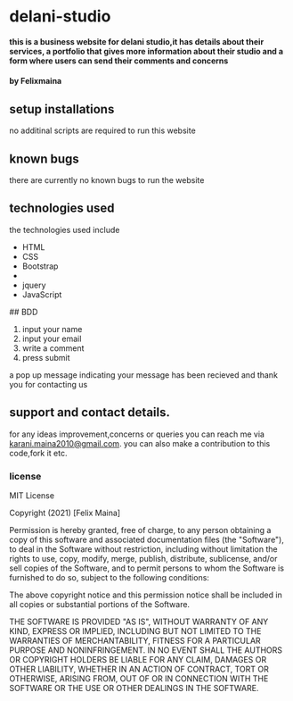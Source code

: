 # delani-studio
#### this is a business website for delani studio,it has details about their services, a portfolio that gives  more information about their studio and a form where users can send their comments and concerns

#### by Felixmaina

## setup installations
no additinal scripts are required to run this website

## known bugs
there are currently no known bugs to run the website

## technologies used
the technologies used include
<ul> 
    <li> HTML</li>
    <li> CSS</li>
    <li>Bootstrap<li>
    <li>jquery</li>
    <li>JavaScript</li>
</ul>
 ## BDD 
  <ol>
      <li>input your name </li>
      <li>input your email</li>
      <li>write a comment</li>
      <li>press submit</li>
   </ol>
  a pop up message indicating your message has been recieved and thank you for contacting  us
    
## support and contact details.
for any ideas improvement,concerns or queries you can reach me via  karani.maina2010@gmail.com. you can also make a contribution to this code,fork it etc.

### license
MIT License

Copyright (2021)  [Felix Maina]

Permission is hereby granted, free of charge, to any person obtaining a copy
of this software and associated documentation files (the "Software"), to deal
in the Software without restriction, including without limitation the rights
to use, copy, modify, merge, publish, distribute, sublicense, and/or sell
copies of the Software, and to permit persons to whom the Software is
furnished to do so, subject to the following conditions:

The above copyright notice and this permission notice shall be included in all
copies or substantial portions of the Software.

THE SOFTWARE IS PROVIDED "AS IS", WITHOUT WARRANTY OF ANY KIND, EXPRESS OR
IMPLIED, INCLUDING BUT NOT LIMITED TO THE WARRANTIES OF MERCHANTABILITY,
FITNESS FOR A PARTICULAR PURPOSE AND NONINFRINGEMENT. IN NO EVENT SHALL THE
AUTHORS OR COPYRIGHT HOLDERS BE LIABLE FOR ANY CLAIM, DAMAGES OR OTHER
LIABILITY, WHETHER IN AN ACTION OF CONTRACT, TORT OR OTHERWISE, ARISING FROM,
OUT OF OR IN CONNECTION WITH THE SOFTWARE OR THE USE OR OTHER DEALINGS IN THE
SOFTWARE.
